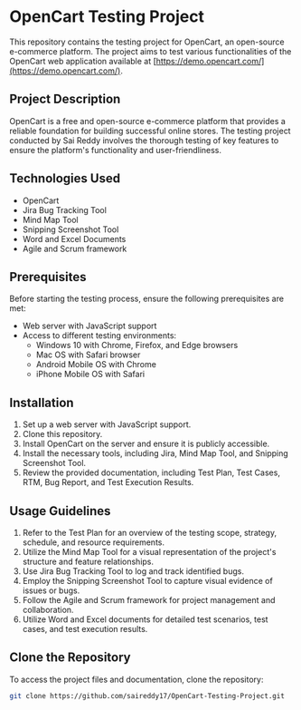 # OpenCart Testing Project

This repository contains the testing project for OpenCart, an open-source e-commerce platform. The project aims to test various functionalities of the OpenCart web application available at [https://demo.opencart.com/](https://demo.opencart.com/).

## Project Description

OpenCart is a free and open-source e-commerce platform that provides a reliable foundation for building successful online stores. The testing project conducted by Sai Reddy involves the thorough testing of key features to ensure the platform's functionality and user-friendliness.

## Technologies Used

- OpenCart
- Jira Bug Tracking Tool
- Mind Map Tool
- Snipping Screenshot Tool
- Word and Excel Documents
- Agile and Scrum framework

## Prerequisites

Before starting the testing process, ensure the following prerequisites are met:

- Web server with JavaScript support
- Access to different testing environments:
  - Windows 10 with Chrome, Firefox, and Edge browsers
  - Mac OS with Safari browser
  - Android Mobile OS with Chrome
  - iPhone Mobile OS with Safari

## Installation

1. Set up a web server with JavaScript support.
2. Clone this repository.
3. Install OpenCart on the server and ensure it is publicly accessible.
4. Install the necessary tools, including Jira, Mind Map Tool, and Snipping Screenshot Tool.
5. Review the provided documentation, including Test Plan, Test Cases, RTM, Bug Report, and Test Execution Results.

## Usage Guidelines

1. Refer to the Test Plan for an overview of the testing scope, strategy, schedule, and resource requirements.
2. Utilize the Mind Map Tool for a visual representation of the project's structure and feature relationships.
3. Use Jira Bug Tracking Tool to log and track identified bugs.
4. Employ the Snipping Screenshot Tool to capture visual evidence of issues or bugs.
5. Follow the Agile and Scrum framework for project management and collaboration.
6. Utilize Word and Excel documents for detailed test scenarios, test cases, and test execution results.

## Clone the Repository

To access the project files and documentation, clone the repository:

```bash
git clone https://github.com/saireddy17/OpenCart-Testing-Project.git
